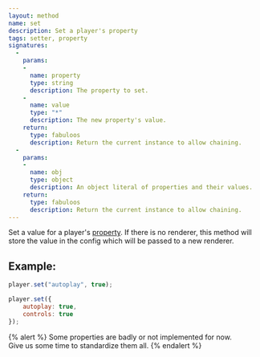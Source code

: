 ```yaml
---
layout: method
name: set
description: Set a player's property
tags: setter, property
signatures:
  -
    params:
    -
      name: property
      type: string
      description: The property to set.
    -
      name: value
      type: "*"
      description: The new property's value.
    return:
      type: fabuloos
      description: Return the current instance to allow chaining.
  -
    params:
    -
      name: obj
      type: object
      description: An object literal of properties and their values.
    return:
      type: fabuloos
      description: Return the current instance to allow chaining.
---
```


Set a value for a player's [property](/documentation/properties.html).
If there is no renderer, this method will store the value in the config which will be passed to a new renderer.

## Example:
```js
player.set("autoplay", true);

player.set({
	autoplay: true,
	controls: true
});
```

{% alert %}
Some properties are badly or not implemented for now.  
Give us some time to standardize them all.
{% endalert %}